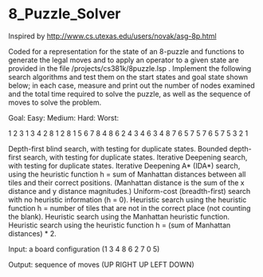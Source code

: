 8_Puzzle_Solver
===============
Inspired by http://www.cs.utexas.edu/users/novak/asg-8p.html

Coded for a representation for the state of an 8-puzzle and functions to generate the legal moves and to apply an operator to a given state are provided in the file /projects/cs381k/8puzzle.lsp . Implement the following search algorithms and test them on the start states and goal state shown below; in each case, measure and print out the number of nodes examined and the total time required to solve the puzzle, as well as the sequence of moves to solve the problem.

Goal:        Easy:        Medium:        Hard:        Worst:

1 2 3        1 3 4        2 8 1          2 8 1        5 6 7
8   4        8 6 2          4 3          4 6 3        4   8
7 6 5        7   5        7 6 5            7 5        3 2 1

Depth-first blind search, with testing for duplicate states.
Bounded depth-first search, with testing for duplicate states.
Iterative Deepening search, with testing for duplicate states.
Iterative Deepening A* (IDA*) search, using the heuristic function h = sum of Manhattan distances between all tiles and 
their correct positions. (Manhattan distance is the sum of the x distance and y distance magnitudes.)
Uniform-cost (breadth-first) search with no heuristic information (h = 0).
Heuristic search using the heuristic function h = number of tiles that are not in the correct place (not counting the blank).
Heuristic search using the Manhattan heuristic function.
Heuristic search using the heuristic function h = (sum of Manhattan distances) * 2.

Input: a board configuration
(1 3 4 8 6 2 7 0 5)

Output: sequence of moves
(UP RIGHT UP LEFT DOWN)



